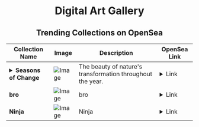 <div align="center">

# Digital Art Gallery

## Trending Collections on OpenSea

| Collection Name                       | Image                                                                                     | Description                       | OpenSea Link                                                                                          |
|---------------------------------------|-------------------------------------------------------------------------------------------|-----------------------------------|--------------------------------------------------------------------------------------------------------|
| **<details><summary>Seasons of Change</summary></details>** | ![Image](https://i.seadn.io/s/raw/files/c9e705df60736a5094d1160997f1c29c.jpg?w=500&auto=format?w=200&auto=format) | The beauty of nature's transformation throughout the year. | <details><summary>Link</summary>[Seasons of Change](https://opensea.io/collection/seasons-of-change-2)</details> |
| **bro** | ![Image](https://i.seadn.io/s/raw/files/aa2d5fa03ffe159b962a3641493ed470.png?w=500&auto=format?w=200&auto=format) | bro | <details><summary>Link</summary>[bro](https://opensea.io/collection/bro-91)</details> |
| **Ninja** | ![Image](https://i.seadn.io/s/raw/files/37c1406d912c1638a7f0c06523e4f882.png?w=500&auto=format?w=200&auto=format) | Ninja | <details><summary>Link</summary>[Ninja](https://opensea.io/collection/ninja-211)</details> |

</div>